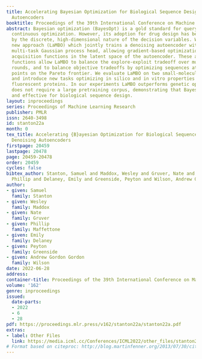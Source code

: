 ```yaml
---
title: Accelerating Bayesian Optimization for Biological Sequence Design with Denoising
  Autoencoders
booktitle: Proceedings of the 39th International Conference on Machine Learning
abstract: Bayesian optimization (BayesOpt) is a gold standard for query-efficient
  continuous optimization. However, its adoption for drug design has been hindered
  by the discrete, high-dimensional nature of the decision variables. We develop a
  new approach (LaMBO) which jointly trains a denoising autoencoder with a discriminative
  multi-task Gaussian process head, allowing gradient-based optimization of multi-objective
  acquisition functions in the latent space of the autoencoder. These acquisition
  functions allow LaMBO to balance the explore-exploit tradeoff over multiple design
  rounds, and to balance objective tradeoffs by optimizing sequences at many different
  points on the Pareto frontier. We evaluate LaMBO on two small-molecule design tasks,
  and introduce new tasks optimizing in silico and in vitro properties of large-molecule
  fluorescent proteins. In our experiments LaMBO outperforms genetic optimizers and
  does not require a large pretraining corpus, demonstrating that BayesOpt is practical
  and effective for biological sequence design.
layout: inproceedings
series: Proceedings of Machine Learning Research
publisher: PMLR
issn: 2640-3498
id: stanton22a
month: 0
tex_title: Accelerating {B}ayesian Optimization for Biological Sequence Design with
  Denoising Autoencoders
firstpage: 20459
lastpage: 20478
page: 20459-20478
order: 20459
cycles: false
bibtex_author: Stanton, Samuel and Maddox, Wesley and Gruver, Nate and Maffettone,
  Phillip and Delaney, Emily and Greenside, Peyton and Wilson, Andrew Gordon Gordon
author:
- given: Samuel
  family: Stanton
- given: Wesley
  family: Maddox
- given: Nate
  family: Gruver
- given: Phillip
  family: Maffettone
- given: Emily
  family: Delaney
- given: Peyton
  family: Greenside
- given: Andrew Gordon Gordon
  family: Wilson
date: 2022-06-28
address:
container-title: Proceedings of the 39th International Conference on Machine Learning
volume: '162'
genre: inproceedings
issued:
  date-parts:
  - 2022
  - 6
  - 28
pdf: https://proceedings.mlr.press/v162/stanton22a/stanton22a.pdf
extras:
- label: Other Files
  link: https://media.icml.cc/Conferences/ICML2022/other_files/stanton22a-supp.zip
# Format based on citeproc: http://blog.martinfenner.org/2013/07/30/citeproc-yaml-for-bibliographies/
---
```

